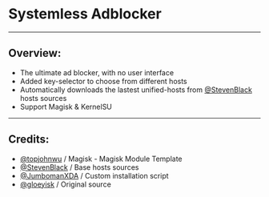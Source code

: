 # Systemless Adblocker 

---
## Overview:
- The ultimate ad blocker, with no user interface
- Added key-selector to choose from different hosts 
- Automatically downloads the lastest unified-hosts from [@StevenBlack](https://github.com/StevenBlack/hosts) hosts sources
- Support Magisk & KernelSU

---
## Credits:
- [@topjohnwu](https://github.com/topjohnwu) / Magisk - Magisk Module Template
- [@StevenBlack](https://github.com/StevenBlack) / Base hosts sources
- [@JumbomanXDA](https://github.com/JumbomanXDA) / Custom installation script
- [@gloeyisk](https://github.com/gloeyisk/systemless-hosts) / Original source
